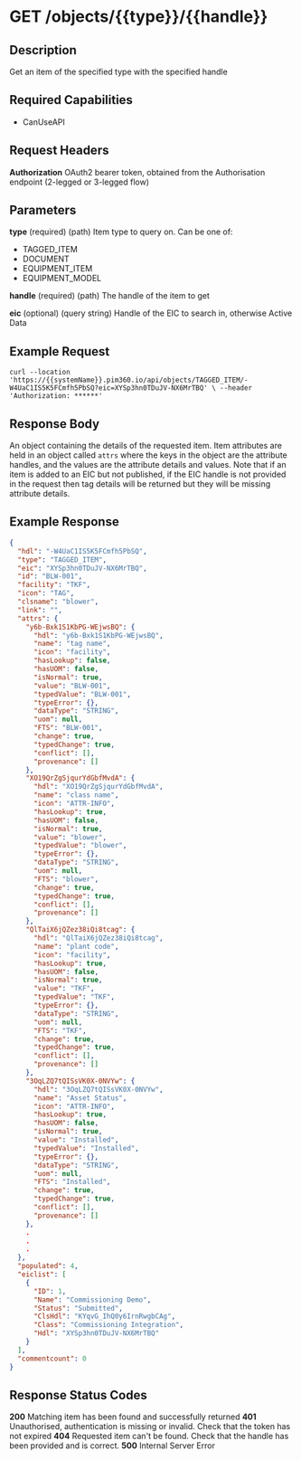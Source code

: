 # GET /objects/{{type}}/{{handle}}

## Description
Get an item of the specified type with the specified handle

## Required Capabilities
* CanUseAPI

## Request Headers

**Authorization** OAuth2 bearer token, obtained from the Authorisation endpoint (2-legged or 3-legged flow)

## Parameters

**type** (required) (path) Item type to query on. Can be one of:  
* TAGGED_ITEM
* DOCUMENT
* EQUIPMENT_ITEM
* EQUIPMENT_MODEL

**handle** (required) (path) The handle of the item to get

**eic** (optional) (query string) Handle of the EIC to search in, otherwise Active Data

## Example Request
`
curl --location 'https://{{systemName}}.pim360.io/api/objects/TAGGED_ITEM/-W4UaC1IS5K5FCmfh5PbSQ?eic=XYSp3hn0TDuJV-NX6MrTBQ' \
--header 'Authorization: ******'
`

## Response Body
An object containing the details of the requested item. Item attributes are held in an object called `attrs` where the keys in the object are the attribute handles, and the values are the attribute details and values. Note that if an item is added to an EIC but not published, if the EIC handle is not provided in the request then tag details will be returned but they will be missing attribute details.

## Example Response
```JSON
{
  "hdl": "-W4UaC1IS5K5FCmfh5PbSQ",
  "type": "TAGGED_ITEM",
  "eic": "XYSp3hn0TDuJV-NX6MrTBQ",
  "id": "BLW-001",
  "facility": "TKF",
  "icon": "TAG",
  "clsname": "blower",
  "link": "",
  "attrs": {
    "y6b-Bxk1S1KbPG-WEjwsBQ": {
      "hdl": "y6b-Bxk1S1KbPG-WEjwsBQ",
      "name": "tag name",
      "icon": "facility",
      "hasLookup": false,
      "hasUOM": false,
      "isNormal": true,
      "value": "BLW-001",
      "typedValue": "BLW-001",
      "typeError": {},
      "dataType": "STRING",
      "uom": null,
      "FTS": "BLW-001",
      "change": true,
      "typedChange": true,
      "conflict": [],
      "provenance": []
    },
    "XO19QrZgSjqurYdGbfMvdA": {
      "hdl": "XO19QrZgSjqurYdGbfMvdA",
      "name": "class name",
      "icon": "ATTR-INFO",
      "hasLookup": true,
      "hasUOM": false,
      "isNormal": true,
      "value": "blower",
      "typedValue": "blower",
      "typeError": {},
      "dataType": "STRING",
      "uom": null,
      "FTS": "blower",
      "change": true,
      "typedChange": true,
      "conflict": [],
      "provenance": []
    },
    "QlTaiX6jQZez38iQi8tcag": {
      "hdl": "QlTaiX6jQZez38iQi8tcag",
      "name": "plant code",
      "icon": "facility",
      "hasLookup": true,
      "hasUOM": false,
      "isNormal": true,
      "value": "TKF",
      "typedValue": "TKF",
      "typeError": {},
      "dataType": "STRING",
      "uom": null,
      "FTS": "TKF",
      "change": true,
      "typedChange": true,
      "conflict": [],
      "provenance": []
    },
    "3OqLZQ7tQISsVK0X-0NVYw": {
      "hdl": "3OqLZQ7tQISsVK0X-0NVYw",
      "name": "Asset Status",
      "icon": "ATTR-INFO",
      "hasLookup": true,
      "hasUOM": false,
      "isNormal": true,
      "value": "Installed",
      "typedValue": "Installed",
      "typeError": {},
      "dataType": "STRING",
      "uom": null,
      "FTS": "Installed",
      "change": true,
      "typedChange": true,
      "conflict": [],
      "provenance": []
    },
    .
    .
    .
  },
  "populated": 4,
  "eiclist": [
    {
      "ID": 1,
      "Name": "Commissioning Demo",
      "Status": "Submitted",
      "ClsHdl": "KYqvG_IhQ0y6IrnRwgbCAg",
      "Class": "Commissioning Integration",
      "Hdl": "XYSp3hn0TDuJV-NX6MrTBQ"
    }
  ],
  "commentcount": 0
}
```

## Response Status Codes
**200** Matching item has been found and successfully returned
**401** Unauthorised, authentication is missing or invalid. Check that the token has not expired
**404** Requested item can't be found. Check that the handle has been provided and is correct.
**500** Internal Server Error


